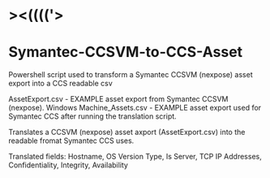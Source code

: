 # ><(((('>
# Symantec-CCSVM-to-CCS-Asset
Powershell script used to transform a Symantec CCSVM (nexpose) asset export into a CCS readable csv

AssetExport.csv - EXAMPLE asset export from Symantec CCSVM (nexpose).
Windows Machine_Assets.csv - EXAMPLE asset export used for Symantec CCS after running the translation script.

Translates a CCSVM (nexpose) asset axport (AssetExport.csv) into the readable fromat Symantec CCS uses.

Translated fields: Hostname, OS Version Type, Is Server, TCP IP Addresses, Confidentiality, Integrity, Availability

